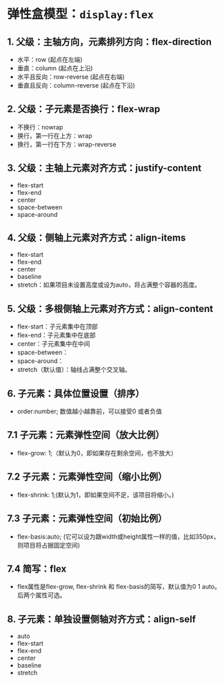 # 弹性盒模型：`display:flex`

## 1. 父级：主轴方向，元素排列方向：flex-direction 

- 水平：row (起点在左端)
- 垂直：column (起点在上沿)
- 水平且反向：row-reverse (起点在右端)
- 垂直且反向：column-reverse (起点在下沿)

## 2. 父级：子元素是否换行：flex-wrap

- 不换行：nowrap
- 换行，第一行在上方：wrap
- 换行，第一行在下方：wrap-reverse

## 3. 父级：主轴上元素对齐方式：justify-content

- flex-start
- flex-end
- center
- space-between
- space-around

## 4. 父级：侧轴上元素对齐方式：align-items

- flex-start
- flex-end
- center
- baseline
- stretch：如果项目未设置高度或设为auto，将占满整个容器的高度。

## 5. 父级：多根侧轴上元素对齐方式：align-content

- flex-start：子元素集中在顶部
- flex-end：子元素集中在底部
- center：子元素集中在中间
- space-between：
- space-around：
- stretch（默认值）：轴线占满整个交叉轴。

## 6. 子元素：具体位置设置（排序）

- order:number; 数值越小越靠前，可以接受0 或者负值

## 7.1 子元素：元素弹性空间（放大比例）

- flex-grow: 1;（默认为0，即如果存在剩余空间，也不放大）

## 7.2 子元素：元素弹性空间（缩小比例）

- flex-shrink: 1;(默认为1，即如果空间不足，该项目将缩小。)

## 7.3 子元素：元素弹性空间（初始比例）

- flex-basis:auto; (它可以设为跟width或height属性一样的值，比如350px，则项目将占据固定空间)

## 7.4 简写：flex

- flex属性是flex-grow, flex-shrink 和 flex-basis的简写，默认值为0 1 auto。后两个属性可选。

## 8. 子元素：单独设置侧轴对齐方式：align-self

- auto
- flex-start
- flex-end
- center
- baseline
- stretch